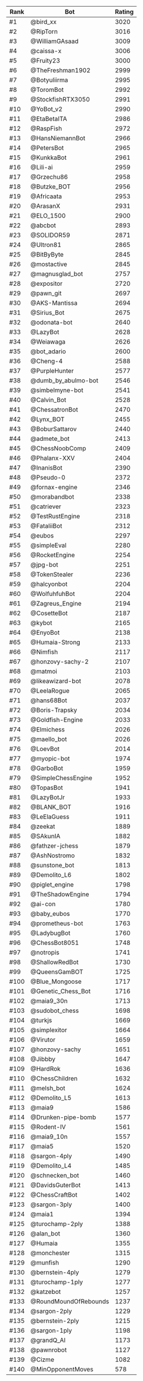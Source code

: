 Rank|Bot|Rating
---|---|---
#1|@bird_xx|3020
#2|@RipTorn|3016
#3|@WilliamGAsaad|3009
#4|@caissa-x|3006
#5|@Fruity23|3000
#6|@TheFreshman1902|2999
#7|@Botyuliirma|2995
#8|@ToromBot|2992
#9|@StockfishRTX3050|2991
#10|@YoBot_v2|2990
#11|@EtaBetaITA|2986
#12|@RaspFish|2972
#13|@HansNiemannBot|2966
#14|@PetersBot|2965
#15|@KunkkaBot|2961
#16|@Lili-ai|2959
#17|@Grzechu86|2958
#18|@Butzke_BOT|2956
#19|@Africaata|2953
#20|@ArasanX|2931
#21|@ELO_1500|2900
#22|@abcbot|2893
#23|@SOLIDOR59|2871
#24|@Ultron81|2865
#25|@BitByByte|2845
#26|@mostactive|2845
#27|@magnusglad_bot|2757
#28|@expositor|2720
#29|@pawn_git|2697
#30|@AKS-Mantissa|2694
#31|@Sirius_Bot|2675
#32|@odonata-bot|2640
#33|@LazyBot|2628
#34|@Weiawaga|2626
#35|@bot_adario|2600
#36|@Cheng-4|2588
#37|@PurpleHunter|2577
#38|@dumb_by_abulmo-bot|2546
#39|@simbelmyne-bot|2541
#40|@Calvin_Bot|2528
#41|@ChessatronBot|2470
#42|@Lynx_BOT|2455
#43|@BoburSattarov|2440
#44|@admete_bot|2413
#45|@ChessNoobComp|2409
#46|@Phalanx-XXV|2404
#47|@InanisBot|2390
#48|@Pseudo-0|2372
#49|@fornax-engine|2346
#50|@morabandbot|2338
#51|@catriever|2323
#52|@TestRustEngine|2318
#53|@FataliiBot|2312
#54|@eubos|2297
#55|@simpleEval|2280
#56|@RocketEngine|2254
#57|@jpg-bot|2251
#58|@TokenStealer|2236
#59|@halcyonbot|2204
#60|@WolfuhfuhBot|2204
#61|@Zagreus_Engine|2194
#62|@CosetteBot|2187
#63|@kybot|2165
#64|@EnyoBot|2138
#65|@Humaia-Strong|2133
#66|@Nimfish|2117
#67|@honzovy-sachy-2|2107
#68|@matmoi|2103
#69|@likeawizard-bot|2078
#70|@LeelaRogue|2065
#71|@hans68Bot|2037
#72|@Boris-Trapsky|2034
#73|@Goldfish-Engine|2033
#74|@Elmichess|2026
#75|@maello_bot|2026
#76|@LoevBot|2014
#77|@myopic-bot|1974
#78|@GarboBot|1959
#79|@SimpleChessEngine|1952
#80|@TopasBot|1941
#81|@LazyBotJr|1933
#82|@BLANK_BOT|1916
#83|@LeElaGuess|1911
#84|@zeekat|1889
#85|@SAkunIA|1882
#86|@fathzer-jchess|1879
#87|@AshNostromo|1832
#88|@sunstone_bot|1813
#89|@Demolito_L6|1802
#90|@piglet_engine|1798
#91|@TheShadowEngine|1794
#92|@ai-con|1780
#93|@baby_eubos|1770
#94|@prometheus-bot|1763
#95|@LadybugBot|1760
#96|@ChessBot8051|1748
#97|@notropis|1741
#98|@ShallowRedBot|1730
#99|@QueensGamBOT|1725
#100|@Blue_Mongoose|1717
#101|@Genetic_Chess_Bot|1716
#102|@maia9_30n|1713
#103|@sudobot_chess|1698
#104|@turkjs|1669
#105|@simplexitor|1664
#106|@Virutor|1659
#107|@honzovy-sachy|1651
#108|@Jibbby|1647
#109|@HardRok|1636
#110|@ChessChildren|1632
#111|@melsh_bot|1624
#112|@Demolito_L5|1613
#113|@maia9|1586
#114|@Drunken-pipe-bomb|1577
#115|@Rodent-IV|1561
#116|@maia9_10n|1557
#117|@maia5|1520
#118|@sargon-4ply|1490
#119|@Demolito_L4|1485
#120|@schnecken_bot|1460
#121|@DavidsGuterBot|1413
#122|@ChessCraftBot|1402
#123|@sargon-3ply|1400
#124|@maia1|1394
#125|@turochamp-2ply|1388
#126|@alan_bot|1360
#127|@Humaia|1355
#128|@monchester|1315
#129|@munfish|1290
#130|@bernstein-4ply|1279
#131|@turochamp-1ply|1277
#132|@katzebot|1257
#133|@RoundMoundOfRebounds|1237
#134|@sargon-2ply|1229
#135|@bernstein-2ply|1215
#136|@sargon-1ply|1198
#137|@grandQ_AI|1173
#138|@pawnrobot|1127
#139|@Cizme|1082
#140|@MinOpponentMoves|578
